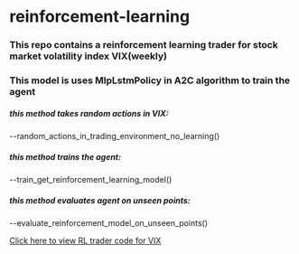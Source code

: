 # reinforcement-learning

### This repo contains a reinforcement learning trader for stock market volatility index VIX(weekly)
### This model is uses MlpLstmPolicy in A2C algorithm to train the agent

##### this method takes random actions in VIX: 
--random_actions_in_trading_environment_no_learning()
##### this method trains the agent: 
--train_get_reinforcement_learning_model()
##### this method evaluates agent on unseen points: 
--evaluate_reinforcement_model_on_unseen_points()

[Click here to view RL trader code for VIX](https://github.com/akorostelev83/reinforcement-learning/blob/main/stock-market-volatility-trader-reinforcement-learning.py)
